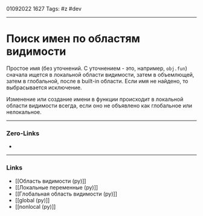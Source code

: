 01092022 1627
Tags: #z #dev

---
# Поиск имен по областям видимости

Простое имя (без уточнений. С уточнением - это, например, `obj.fun`) сначала ищется в локальной области видимости, затем в объемлющей, затем в глобальной, после в built-in области.
Если имя не найдено, то выбрасывается исключение.

Изменение или создание имени в функции происходит в локальной области видимости всегда, если оно не объявлено как глобальное или нелокальное.

---
### Zero-Links
- 

---
### Links
- [[Область видимости (py)]]
- [[Локальные переменные (py)]]
- [[Глобальная область видимости (py)]]
- [[global (py)]]
- [[nonlocal (py)]]
